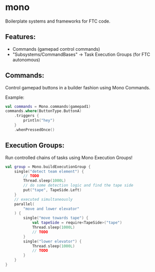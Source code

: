 # mono
Boilerplate systems and frameworks for FTC code.

## Features:
- Commands (gamepad control commands)
- "Subsystems/CommandBases" -> Task Execution Groups (for FTC autonomous)

## Commands:
Control gamepad buttons in a builder fashion using Mono Commands.

Example:
```kotlin
val commands = Mono.commands(gamepad1)
commands.where(ButtonType.ButtonA)
    .triggers {
        println("hey")
    }
    .whenPressedOnce()
```

## Execution Groups:
Run controlled chains of tasks using Mono Execution Groups!

```kotlin
val group = Mono.buildExecutionGroup {
    single("detect team element") {
        // TODO
        Thread.sleep(1000L)
        // do some detection logic and find the tape side
        put("tape", TapeSide.Left)
    }
    // executed simultaneously
    parallel(
        "move and lower elevator"
    ) {
        single("move towards tape") {
            val tapeSide = require<TapeSide>("tape")
            Thread.sleep(1000L)
            // TODO
        }
        single("lower elevator") {
            Thread.sleep(1000L)
            // TODO
        }
    }
}
```
